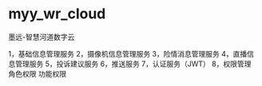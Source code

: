 # myy_wr_cloud
墨远-智慧河道数字云

1，基础信息管理服务
2，摄像机信息管理服务
3，险情消息管理服务
4，直播信息管理服务
5，投诉建议服务
6，推送服务
7，认证服务（JWT）
8，权限管理
	角色权限
	功能权限

